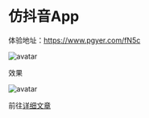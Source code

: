 # 仿抖音App

体验地址：https://www.pgyer.com/fN5c

![avatar](https://www.pgyer.com/app/qrcode/fN5c)

效果

![avatar](https://user-images.githubusercontent.com/2238211/41394083-3b4dbc80-6fdb-11e8-8ddb-0984b92913e9.gif)

前往[详细文章](https://dltech21.github.io/2018/06/14/RecycleView%E5%AE%9E%E7%8E%B0%E6%8A%96%E9%9F%B3%E9%A6%96%E9%A1%B5%E6%92%AD%E6%94%BE%E8%A7%86%E9%A2%91%E6%95%88%E6%9E%9C/)

